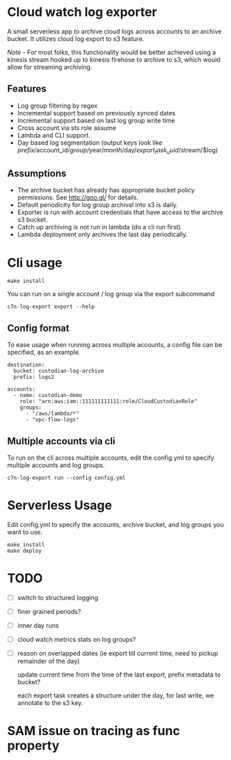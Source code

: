 # Cloud watch log exporter

A small serverless app to archive cloud logs across accounts to an archive bucket. It utilizes
cloud log export to s3 feature.

*Note* - For most folks, this functionality would be better achieved using a kinesis
stream hooked up to kinesis firehose to archive to s3, which would allow for streaming
archiving.


## Features

 - Log group filtering by regex
 - Incremental support based on previously synced dates
 - Incremental support based on last log group write time
 - Cross account via sts role assume
 - Lambda and CLI support.
 - Day based log segmentation (output keys look
   like $prefix/$account_id/$group/$year/$month/$day/$export_task_uuid/$stream/$log)
 

## Assumptions

 - The archive bucket has already has appropriate bucket policy permissions.
   See http://goo.gl/ for details.
 - Default periodicity for log group archival into s3 is daily.
 - Exporter is run with account credentials that have access to the archive s3 bucket.
 - Catch up archiving is not run in lambda (do a cli run first)
 - Lambda deployment only archives the last day periodically.


# Cli usage

```
make install
```

You can run on a single account / log group via the export subcommand
```
c7n-log-export export --help
```

## Config format

To ease usage when running across multiple accounts, a config file can be specified, as
an example.

```
destination:
  bucket: custodian-log-archive
  prefix: logs2

accounts:
  - name: custodian-demo
    role: "arn:aws:iam::111111111111:role/CloudCustodianRole"
    groups:
      - "/aws/lambda/*"
      - "vpc-flow-logs"
```

## Multiple accounts via cli

To run on the cli across multiple accounts, edit the config.yml to specify multiple
accounts and log groups.

```
c7n-log-export run --config config.yml
```

# Serverless Usage

Edit config.yml to specify the accounts, archive bucket, and log groups you want to
use.

```
make install
make deploy
```

# TODO

- [ ] switch to structured logging

- [ ] finer grained periods?

- [ ] inner day runs

- [ ] cloud watch metrics stats on log groups?

- [ ] reason on overlapped dates (ie export till current time, need to pickup remainder of the day)

  update current time from the time of the last export, prefix metadata to bucket?

  each export task creates a structure under the day, for last write, we annotate to the s3 key.


# SAM issue on tracing as func property